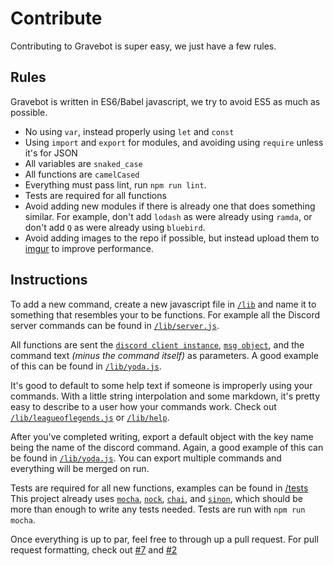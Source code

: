# Contribute

Contributing to Gravebot is super easy, we just have a few rules.

## Rules

Gravebot is written in ES6/Babel javascript, we try to avoid ES5 as much as possible.

- No using `var`, instead properly using `let` and `const`
- Using `import` and `export` for modules, and avoiding using `require` unless it's for JSON
- All variables are `snaked_case`
- All functions are `camelCased`
- Everything must pass lint, run `npm run lint`.
- Tests are required for all functions
- Avoid adding new modules if there is already one that does something similar. For example, don't add `lodash` as were already using `ramda`, or don't add `Q` as were already using `bluebird`.
- Avoid adding images to the repo if possible, but instead upload them to [imgur](https://imgur.com/) to improve performance.

## Instructions

To add a new command, create a new javascript file in [`/lib`](/lib) and name it to something that resembles your to be functions. For example all the Discord server commands can be found in [`/lib/server.js`](/lib/server.js).

All functions are sent the [`discord client instance`](https://discordjs.readthedocs.org/en/latest/docs_client.html), [`msg object`](https://discordjs.readthedocs.org/en/latest/docs_message.html), and the command text *(minus the command itself)* as parameters. A good example of this can be found in [`/lib/yoda.js`](/lib/yoda.js).

It's good to default to some help text if someone is improperly using your commands. With a little string interpolation and some markdown, it's pretty easy to describe to a user how your commands work. Check out [`/lib/leagueoflegends.js`](/lib/leagueoflegends.js) or [`/lib/help`](/lib/help).

After you've completed writing, export a default object with the key name being the name of the discord command. Again, a good example of this can be found in [`/lib/yoda.js`](/lib/yoda.js). You can export multiple commands and everything will be merged on run.

Tests are required for all new functions, examples can be found in [/tests](/tests) This project already uses [`mocha`](https://mochajs.org/), [`nock`](https://github.com/pgte/nock), [`chai`](http://chaijs.com/), and [`sinon`](http://sinonjs.org/docs/), which should be more than enough to write any tests needed. Tests are run with `npm run mocha`.

Once everything is up to par, feel free to through up a pull request. For pull request formatting, check out [#7](https://github.com/Gravestorm/Gravebot/pull/7) and [#2](https://github.com/Gravestorm/Gravebot/pull/2)

